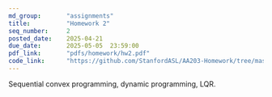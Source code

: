 ```yaml
---
md_group:       "assignments"
title:          "Homework 2"
seq_number:     2
posted_date:    2025-04-21
due_date:       2025-05-05  23:59:00
pdf_link:       "pdfs/homework/hw2.pdf"
code_link:      "https://github.com/StanfordASL/AA203-Homework/tree/master"
---
```


Sequential convex programming, dynamic programming, LQR.
